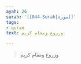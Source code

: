 ```yaml
---
ayah: 26
surah: '[[044-Surah|سورة]]'
tags:
- quran
text: وزروع ومقام كريم

---
```

> وزروع ومقام كريم
